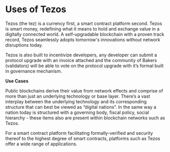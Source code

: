 # Uses of Tezos

Tezos \(the tez\) is a currency first, a smart contract platform second. Tezos is smart money, redefining what it means to hold and exchange value in a digitally connected world. A self-upgradable blockchain with a proven track record, Tezos seamlessly adopts tomorrow's innovations without network disruptions today. 

Tezos is also built to incentivize developers, any developer can submit a protocol upgrade with an invoice attached and the community of Bakers \(validators\) will be able to vote on the protocol upgrade with it’s formal built in governance mechanism.

**Use Cases**

Public blockchains derive their value from network effects and comprise of more than just an underlying technology or base layer. There’s a vast interplay between the underlying technology and its corresponding structure that can best be viewed as “digital nations”. In the same way a nation today is structured with a governing body, fiscal policy, social hierarchy - these items also are present within blockchain networks such as Tezos. 

For a smart contract platform facilitating formally-verified and security thereof to the highest degree of smart contracts, platforms such as Tezos offer a wide range of applications.   
  
  
  


